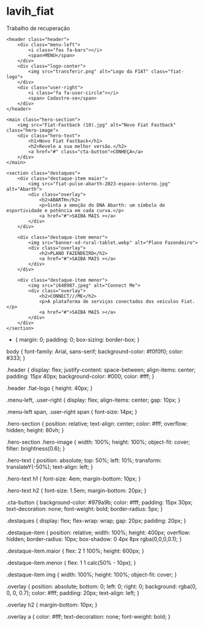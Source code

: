# lavih_fiat
Trabalho de recuperação 
<!DOCTYPE html>
<html lang="pt-br">
<head>
    <meta charset="UTF-8">
    <meta name="viewport" content="width=device-width, initial-scale=1.0">
    <title>FIAT</title>
    <link rel="stylesheet" href="style.css">
    <link rel="stylesheet" href="https://cdnjs.cloudflare.com/ajax/libs/font-awesome/6.0.0-beta3/css/all.min.css">
</head>
<body>

    <header class="header">
        <div class="menu-left">
            <i class="fas fa-bars"></i>
            <span>MENU</span>
        </div>
        <div class="logo-center">
            <img src="transferir.png" alt="Logo da FIAT" class="fiat-logo">
        </div>
        <div class="user-right">
            <i class="fa fa-user-circle"></i>
            <span> Cadastre-se</span>
        </div>
    </header>

    <main class="hero-section">
        <img src="Fiat-Fastback (10).jpg" alt="Novo Fiat Fastback" class="hero-image">
        <div class="hero-text">
            <h1>Novo Fiat Fastback</h1>
            <h2>Revele a sua melhor versão.</h2>
            <a href="#" class="cta-button">CONHEÇA</a>
        </div>
    </main>

    <section class="destaques">
        <div class="destaque-item maior">
            <img src="fiat-pulse-abarth-2023-espaco-interno.jpg" alt="Abarth">
            <div class="overlay">
                <h2>ABARTH</h2>
                <p>Sinta a emoção do DNA Abarth: um símbolo de esportividade e potência em cada curva.</p>
                <a href="#">SAIBA MAIS ></a>
            </div>
        </div>

        <div class="destaque-item menor">
            <img src="banner-vd-rural-tablet.webp" alt="Plano Fazendeiro">
            <div class="overlay">
                <h2>PLANO FAZENDEIRO</h2>
                <a href="#">SAIBA MAIS ></a>
            </div>
        </div>

        <div class="destaque-item menor">
            <img src="i648987.jpeg" alt="Connect Me">
            <div class="overlay">
                <h2>CONNECT///ME</h2>
                <p>A plataforma de serviços conectados dos veículos Fiat.</p>
                <a href="#">SAIBA MAIS ></a>
            </div>
        </div>
    </section>

</body>
</html>



* {
    margin: 0;
    padding: 0;
    box-sizing: border-box;
}

body {
    font-family: Arial, sans-serif;
    background-color: #f0f0f0;
    color: #333;
}


.header {
    display: flex;
    justify-content: space-between;
    align-items: center;
    padding: 15px 40px;
    background-color: #000;
    color: #fff;
}

.header .fiat-logo {
    height: 40px;
}

.menu-left, .user-right {
    display: flex;
    align-items: center;
    gap: 10px;
}

.menu-left span, .user-right span {
    font-size: 14px;
}


.hero-section {
    position: relative;
    text-align: center;
    color: #fff;
    overflow: hidden;
    height: 80vh;
}

.hero-section .hero-image {
    width: 100%;
    height: 100%;
    object-fit: cover;
    filter: brightness(0.6);
}

.hero-text {
    position: absolute;
    top: 50%;
    left: 10%;
    transform: translateY(-50%);
    text-align: left;
}

.hero-text h1 {
    font-size: 4em;
    margin-bottom: 10px;
}

.hero-text h2 {
    font-size: 1.5em;
    margin-bottom: 20px;
}

.cta-button {
    background-color: #979a9b;
    color: #fff;
    padding: 15px 30px;
    text-decoration: none;
    font-weight: bold;
    border-radius: 5px;
}


.destaques {
    display: flex;
    flex-wrap: wrap;
    gap: 20px;
    padding: 20px;
}

.destaque-item {
    position: relative;
    width: 100%;
    height: 400px;
    overflow: hidden;
    border-radius: 10px;
    box-shadow: 0 4px 8px rgba(0,0,0,0.1);
}

.destaque-item.maior {
    flex: 2 1 100%;
    height: 600px;
}

.destaque-item.menor {
    flex: 1 1 calc(50% - 10px);
}

.destaque-item img {
    width: 100%;
    height: 100%;
    object-fit: cover;
}

.overlay {
    position: absolute;
    bottom: 0;
    left: 0;
    right: 0;
    background: rgba(0, 0, 0, 0.7);
    color: #fff;
    padding: 20px;
    text-align: left;
}

.overlay h2 {
    margin-bottom: 10px;
}

.overlay a {
    color: #fff;
    text-decoration: none;
    font-weight: bold;
}

